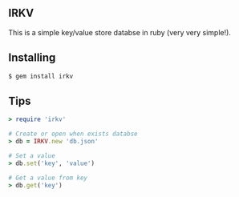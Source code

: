 ## IRKV
This is a simple key/value store databse in ruby (very very simple!).

## Installing
```bash
$ gem install irkv
```

## Tips
```ruby
> require 'irkv'

# Create or open when exists databse
> db = IRKV.new 'db.json'

# Set a value
> db.set('key', 'value')

# Get a value from key
> db.get('key')
```
